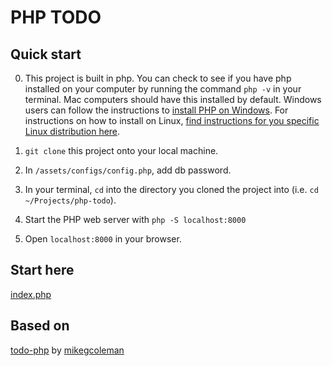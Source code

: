 # PHP TODO

## Quick start

0. This project is built in php. You can check to see if you have php installed on your computer by running the command `php -v` in your terminal. Mac computers should have this installed by default. Windows users can follow the instructions to [install PHP on Windows](https://www.sunant.com/running-php-from-windows-command-line/). For instructions on how to install on Linux, [find instructions for you specific Linux distribution here](https://www.php.net/manual/en/install.php).

1. `git clone` this project onto your local machine.

2. In `/assets/configs/config.php`, add db password.

3. In your terminal, `cd` into the directory you cloned the project into (i.e. `cd ~/Projects/php-todo`).

4. Start the PHP web server with `php -S localhost:8000`

5. Open `localhost:8000` in your browser. 

## Start here

[index.php](https://github.com/simonborer/php-todo/blob/master/index.php)

## Based on

[todo-php](https://github.com/mikegcoleman/todo-php) by [mikegcoleman](https://github.com/mikegcoleman)
